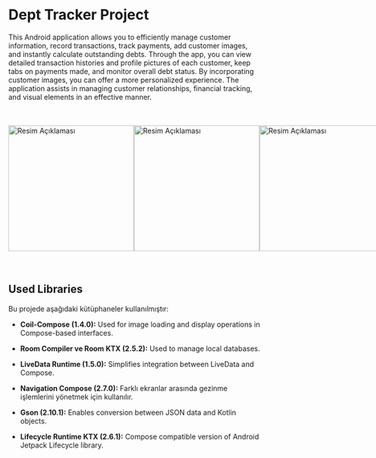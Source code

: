 # Dept Tracker Project 

This Android application allows you to efficiently manage customer information, record transactions, track payments, add customer images, and instantly calculate outstanding debts. Through the app, you can view detailed transaction histories and profile pictures of each customer, keep tabs on payments made, and monitor overall debt status. By incorporating customer images, you can offer a more personalized experience. The application assists in managing customer relationships, financial tracking, and visual elements in an effective manner.  
<br>
<br>

<div style="display: flex; align-items: center;">
  
  <img src="https://github.com/Tahir099/Dept-Project/assets/119082283/0e18d1c4-ac30-48e1-a8ab-29ffac8e48d7" alt="Resim Açıklaması" width="250"/>
  <img src="https://github.com/Tahir099/Dept-Project/assets/119082283/285ee172-513f-4b8b-bedb-1689faf0e6b9" alt="Resim Açıklaması" width="250"/>
  <img src="https://github.com/Tahir099/Dept-Project/assets/119082283/effeb251-9d75-4f77-9181-97eaafe1593d" alt="Resim Açıklaması" width="250"/>
  <img src="https://github.com/Tahir099/Dept-Project/assets/119082283/8e44f9b3-3948-4a90-a034-1d5ad6d20c42" alt="Resim Açıklaması" width="250"/>
  <img src="https://github.com/Tahir099/Dept-Project/assets/119082283/9926faea-4187-4136-a723-4f7e2d61ac42" alt="Resim Açıklaması" width="250"/>

</div>
<br>
<br>


## Used Libraries

Bu projede aşağıdaki kütüphaneler kullanılmıştır:

- **Coil-Compose (1.4.0):** Used for image loading and display operations in Compose-based interfaces.

- **Room Compiler ve Room KTX (2.5.2):** Used to manage local databases.
- **LiveData Runtime (1.5.0):** Simplifies integration between LiveData and Compose.

- **Navigation Compose (2.7.0):** Farklı ekranlar arasında gezinme işlemlerini yönetmek için kullanılır.

- **Gson (2.10.1):** Enables conversion between JSON data and Kotlin objects.



- **Lifecycle Runtime KTX (2.6.1):** Compose compatible version of Android Jetpack Lifecycle library.
